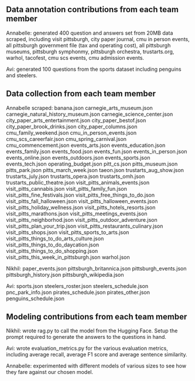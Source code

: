 ## Data annotation contributions from each team member

Annabelle: generated 400 question and answers set from 20MB data scraped, including visit pittsburgh, city paper journal, cmu in person events, all pittsburgh government file (tax and operating cost), all pittsburgh museums, pittsburgh symphonmy, pittsburgh orchestra, trustarts.org, warhol, tacofest, cmu scs events, cmu admission events.

Avi: generated 100 questions from the sports dataset including penguins and steelers.

## Data collection from each team member
Annabelle scraped:  banana.json carnegie_arts_museum.json carnegie_natural_history_museum.json carnegie_science_center.json city_paper_arts_entertainment.json city_paper_bestof.json city_paper_brook_drinks.json city_paper_columns.json cmu_family_weekend.json cmu_in_person_events.json cmu_scs_careerfair.json cmu_spring_carnival.json cmu_commencement.json events_arts.json events_education.json events_family.json events_food.json events_fun.json events_in_person.json events_online.json events_outdoors.json events_sports.json events_tech.json operating_budget.json pitt_cs.json pitts_museum.json pitts_park.json pitts_march_week.json taeon.json trustarts_aug_show.json trustarts_july.json trustarts_opera.json trustarts_omh.json trustarts_public_theatre.json visit_pitts_animals_events.json visit_pitts_cannabis.json visit_pitts_family_fun.json visit_pitts_fine_festivals.json visit_pitts_free_things_to_do.json visit_pitts_fall_halloween.json visit_pitts_halloween_events.json visit_pitts_holiday_wellness.json visit_pitts_hotels_resorts.json visit_pitts_marathons.json visit_pitts_meetings_events.json visit_pitts_neighborhod.json visit_pitts_outdoor_adventure.json visit_pitts_plan_your_trip.json visit_pitts_restaurants_culinary.json visit_pitts_shops.json visit_pitts_sports_to_arts.json visit_pitts_things_to_do_arts_culture.json visit_pitts_things_to_do_daycation.json visit_pitts_things_to_do_shopping.json visit_pitts_this_week_in_pittsburgh.json warhol.json

Nikhil: paper_events.json pittsburgh_britannica.json pittsburgh_events.json pittsburgh_history.json pittsburgh_wikipedia.json

Avi: sports.json steelers_roster.json steelers_schedule.json pnc_park_info.json pirates_schedule.json pirates_other.json penguins_schedule.json


## Modeling contributions from each team member
Nikhil: wrote rag.py to call the model from the Hugging Face. Setup the prompt required to generate the answers to the questions in hand. 

Avi: wrote evaluation_metrics.py for the various evaluation metrics, including average recall, average F1 score and average sentence similarity. 

Annabelle: experimented with different models of various sizes to see how they fare against our chosen model.